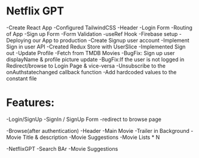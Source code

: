# Netflix GPT

-Create React App
-Configured TailwindCSS
-Header
-Login Form
-Routing of App
-Sign up Form
-Form Validation
-useRef Hook
-Firebase setup
-Deploying our App to production
-Create Signup user account
-Implement Sign in user API
-Created Redux Store with UserSlice
-Implemented Sign out
-Update Profile
-Fetch from TMDB Movies
-BugFix: Sign up user displayName & profile picture update
-BugFix:If the user is not logged in Redirect/browse to Login Page & vice-versa
-Unsubscribe to the onAuthstatechanged callback function
-Add hardcoded values to the constant file

# Features:

-Login/SignUp
-SignIn / SignUp Form
-redirect to browse page

-Browse(after authentication)
-Header
-Main Movie
-Trailer in Background
-Movie Title & description
-Movie Suggestions
-Movie Lists \* N

-NetflixGPT
-Search BAr
-Movie Suggestions
